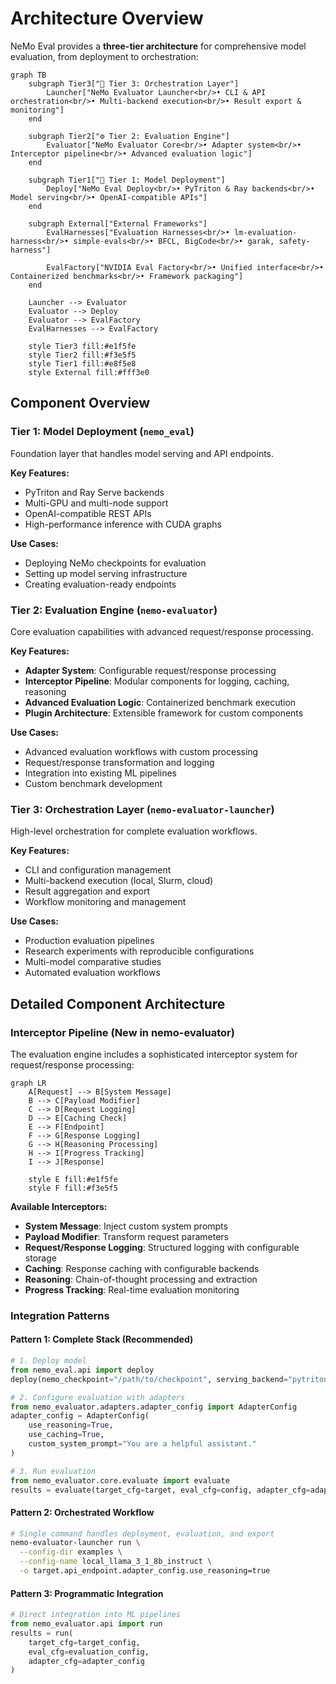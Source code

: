 # Architecture Overview

NeMo Eval provides a **three-tier architecture** for comprehensive model evaluation, from deployment to orchestration:

```{mermaid}
graph TB
    subgraph Tier3["🚀 Tier 3: Orchestration Layer"]
        Launcher["NeMo Evaluator Launcher<br/>• CLI & API orchestration<br/>• Multi-backend execution<br/>• Result export & monitoring"]
    end
    
    subgraph Tier2["⚙️ Tier 2: Evaluation Engine"]
        Evaluator["NeMo Evaluator Core<br/>• Adapter system<br/>• Interceptor pipeline<br/>• Advanced evaluation logic"]
    end
    
    subgraph Tier1["🔧 Tier 1: Model Deployment"]
        Deploy["NeMo Eval Deploy<br/>• PyTriton & Ray backends<br/>• Model serving<br/>• OpenAI-compatible APIs"]
    end
    
    subgraph External["External Frameworks"]
        EvalHarnesses["Evaluation Harnesses<br/>• lm-evaluation-harness<br/>• simple-evals<br/>• BFCL, BigCode<br/>• garak, safety-harness"]
        
        EvalFactory["NVIDIA Eval Factory<br/>• Unified interface<br/>• Containerized benchmarks<br/>• Framework packaging"]
    end
    
    Launcher --> Evaluator
    Evaluator --> Deploy
    Evaluator --> EvalFactory
    EvalHarnesses --> EvalFactory
    
    style Tier3 fill:#e1f5fe
    style Tier2 fill:#f3e5f5  
    style Tier1 fill:#e8f5e8
    style External fill:#fff3e0
```

## Component Overview

### **Tier 1: Model Deployment** (`nemo_eval`)

Foundation layer that handles model serving and API endpoints.

**Key Features:**

- PyTriton and Ray Serve backends
- Multi-GPU and multi-node support
- OpenAI-compatible REST APIs
- High-performance inference with CUDA graphs

**Use Cases:**

- Deploying NeMo checkpoints for evaluation
- Setting up model serving infrastructure
- Creating evaluation-ready endpoints

### **Tier 2: Evaluation Engine** (`nemo-evaluator`)

Core evaluation capabilities with advanced request/response processing.

**Key Features:**

- **Adapter System**: Configurable request/response processing
- **Interceptor Pipeline**: Modular components for logging, caching, reasoning
- **Advanced Evaluation Logic**: Containerized benchmark execution
- **Plugin Architecture**: Extensible framework for custom components

**Use Cases:**

- Advanced evaluation workflows with custom processing
- Request/response transformation and logging
- Integration into existing ML pipelines
- Custom benchmark development

### **Tier 3: Orchestration Layer** (`nemo-evaluator-launcher`)

High-level orchestration for complete evaluation workflows.

**Key Features:**

- CLI and configuration management
- Multi-backend execution (local, Slurm, cloud)
- Result aggregation and export
- Workflow monitoring and management

**Use Cases:**

- Production evaluation pipelines
- Research experiments with reproducible configurations
- Multi-model comparative studies
- Automated evaluation workflows

## Detailed Component Architecture

### **Interceptor Pipeline** (New in nemo-evaluator)

The evaluation engine includes a sophisticated interceptor system for request/response processing:

```{mermaid}
graph LR
    A[Request] --> B[System Message]
    B --> C[Payload Modifier]
    C --> D[Request Logging]
    D --> E[Caching Check]
    E --> F[Endpoint]
    F --> G[Response Logging]
    G --> H[Reasoning Processing]
    H --> I[Progress Tracking]
    I --> J[Response]
    
    style E fill:#e1f5fe
    style F fill:#f3e5f5
```

**Available Interceptors:**

- **System Message**: Inject custom system prompts
- **Payload Modifier**: Transform request parameters
- **Request/Response Logging**: Structured logging with configurable storage
- **Caching**: Response caching with configurable backends
- **Reasoning**: Chain-of-thought processing and extraction
- **Progress Tracking**: Real-time evaluation monitoring

### **Integration Patterns**

#### **Pattern 1: Complete Stack** (Recommended)

```python
# 1. Deploy model
from nemo_eval.api import deploy
deploy(nemo_checkpoint="/path/to/checkpoint", serving_backend="pytriton")

# 2. Configure evaluation with adapters
from nemo_evaluator.adapters.adapter_config import AdapterConfig
adapter_config = AdapterConfig(
    use_reasoning=True,
    use_caching=True,
    custom_system_prompt="You are a helpful assistant."
)

# 3. Run evaluation
from nemo_evaluator.core.evaluate import evaluate
results = evaluate(target_cfg=target, eval_cfg=config, adapter_cfg=adapter_config)
```

#### **Pattern 2: Orchestrated Workflow**

```bash
# Single command handles deployment, evaluation, and export
nemo-evaluator-launcher run \
  --config-dir examples \
  --config-name local_llama_3_1_8b_instruct \
  -o target.api_endpoint.adapter_config.use_reasoning=true
```

#### **Pattern 3: Programmatic Integration**

```python
# Direct integration into ML pipelines
from nemo_evaluator.api import run
results = run(
    target_cfg=target_config,
    eval_cfg=evaluation_config,
    adapter_cfg=adapter_config
)
```
